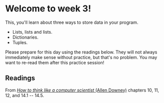 # Welcome to week 3!

This, you'll learn about three ways to store data in your program.

* Lists, lists and lists.
* Dictionaries.
* Tuples.

Please prepare for this day using the readings below. They will not always
immediately make sense without practice, but that's no problem. You may want
to re-read them after this practice session!

## Readings

From [*How to think like a computer scientist* (Allen Downey)](http://www.greenteapress.com/thinkpython/) chapters 10, 11, 12, and 14.1 -- 14.5.
